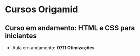 # Cursos Origamid

## Curso em andamento: HTML e CSS para iniciantes
- Aula em andamento: **0711 Otimizações**